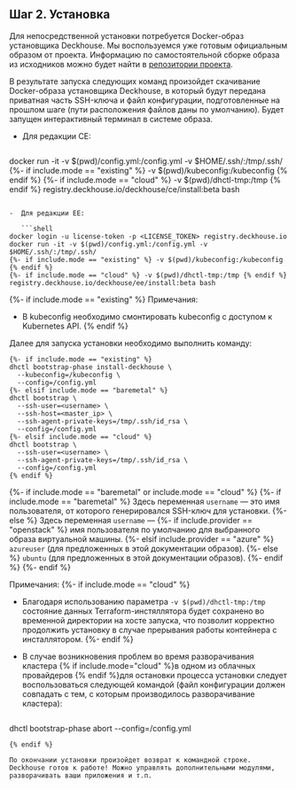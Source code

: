 ## Шаг 2. Установка

Для непосредственной установки потребуется Docker-образ установщика Deckhouse. Мы воспользуемся уже готовым официальным образом от проекта. Информацию по самостоятельной сборке образа из исходников можно будет найти в [репозитории проекта](https://github.com/deckhouse/deckhouse).

В результате запуска следующих команд произойдет скачивание Docker-образа установщика Deckhouse, в который будут передана приватная часть SSH-ключа и файл конфигурации, подготовленные на прошлом шаге (пути расположения файлов даны по умолчанию). Будет запущен интерактивный терминал в системе образа.

-  Для редакции CE:

   ```shell
docker run -it -v $(pwd)/config.yml:/config.yml -v $HOME/.ssh/:/tmp/.ssh/
{%- if include.mode == "existing" %} -v $(pwd)/kubeconfig:/kubeconfig {% endif %}
{%- if include.mode == "cloud" %} -v $(pwd)/dhctl-tmp:/tmp {% endif %} registry.deckhouse.io/deckhouse/ce/install:beta bash
```

-  Для редакции EE:

   ```shell
docker login -u license-token -p <LICENSE_TOKEN> registry.deckhouse.io
docker run -it -v $(pwd)/config.yml:/config.yml -v $HOME/.ssh/:/tmp/.ssh/
{%- if include.mode == "existing" %} -v $(pwd)/kubeconfig:/kubeconfig {% endif %}
{%- if include.mode == "cloud" %} -v $(pwd)/dhctl-tmp:/tmp {% endif %} registry.deckhouse.io/deckhouse/ee/install:beta bash
```

{%- if include.mode == "existing" %}
Примечания:
-  В kubeconfig необходимо смонтировать kubeconfig с доступом к Kubernetes API.
{% endif %}

Далее для запуска установки необходимо выполнить команду:

```shell
{%- if include.mode == "existing" %}
dhctl bootstrap-phase install-deckhouse \
  --kubeconfig=/kubeconfig \
  --config=/config.yml
{%- elsif include.mode == "baremetal" %}
dhctl bootstrap \
  --ssh-user=<username> \
  --ssh-host=<master_ip> \
  --ssh-agent-private-keys=/tmp/.ssh/id_rsa \
  --config=/config.yml
{%- elsif include.mode == "cloud" %}
dhctl bootstrap \
  --ssh-user=<username> \
  --ssh-agent-private-keys=/tmp/.ssh/id_rsa \
  --config=/config.yml
{% endif %}
```

{%- if include.mode == "baremetal" or include.mode == "cloud" %}
{%- if include.mode == "baremetal" %}
Здесь переменная `username` — это имя пользователя, от которого генерировался SSH-ключ для установки.
{%- else %}
Здесь переменная `username` —
{%- if include.provider == "openstack" %} имя пользователя по умолчанию для выбранного образа виртуальной машины.
{%- elsif include.provider == "azure" %} `azureuser` (для предложенных в этой документации образов).
{%- else %} `ubuntu` (для предложенных в этой документации образов).
{%- endif %}
{%- endif %}

Примечания:
{%- if include.mode == "cloud" %}
- Благодаря использованию параметра `-v $(pwd)/dhctl-tmp:/tmp` состояние данных Terraform-инстяллятора будет сохранено во временной директории на хосте запуска, что позволит корректно продолжить установку в случае прерывания работы контейнера с инсталлятором.
{%- endif %}
- В случае возникновения проблем во время разворачивания кластера {% if include.mode="cloud" %}в одном из облачных провайдеров {% endif %}для остановки процесса установки следует воспользоваться следующей командой (файл конфигурации должен совпадать с тем, с которым производилось разворачивание кластера):

  ```shell
dhctl bootstrap-phase abort --config=/config.yml
```
{% endif %}

По окончании установки произойдет возврат к командной строке. Deckhouse готов к работе! Можно управлять дополнительными модулями, разворачивать ваши приложения и т.п.

